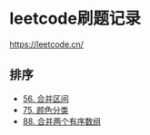 # leetcode刷题记录
https://leetcode.cn/

## 排序
* [56. 合并区间](sort/mergeIntervals.cpp)
* [75. 颜色分类](sort/sortColors.cpp)
* [88. 合并两个有序数组](sort/mergeSortedArray.cpp)